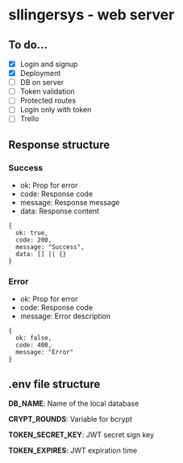 # sllingersys - web server

## To do...

* [x] Login and signup
* [x] Deployment
* [ ] DB on server
* [ ] Token validation
* [ ] Protected routes
* [ ] Login only with token
* [ ] Trello

## Response structure

### Success

* ok: Prop for error
* code: Response code
* message: Response message
* data: Response content

```
{
  ok: true,
  code: 200,
  message: "Success",
  data: [] || {}
}
```

### Error

* ok: Prop for error
* code: Response code
* message: Error description

```
{
  ok: false,
  code: 400,
  message: "Error"
}
```

## .env file structure

**DB_NAME**: Name of the local database

**CRYPT_ROUNDS**: Variable for bcrypt

**TOKEN_SECRET_KEY**: JWT secret sign key

**TOKEN_EXPIRES**: JWT expiration time